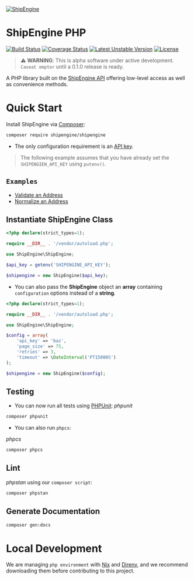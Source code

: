 [![ShipEngine](https://shipengine.github.io/img/shipengine-logo-wide.png)](https://shipengine.com)

ShipEngine PHP
==============

[![Build Status](https://github.com/ShipEngine/shipengine-php/workflows/shipengine-php/badge.svg)](https://github.com/ShipEngine/shipengine-php/actions)
[![Coverage Status](https://coveralls.io/repos/github/ShipEngine/shipengine-php/badge.svg?branch=main&t=SkXqIE)](https://coveralls.io/github/ShipEngine/shipengine-php?branch=main)
[![Latest Unstable Version](https://poser.pugx.org/shipengine/shipengine/v/unstable)](//packagist.org/packages/shipengine/shipengine)
[![License](https://poser.pugx.org/shipengine/shipengine/license)](//packagist.org/packages/shipengine/shipengine)

> :warning: **WARNING**: This is alpha software under active development. `Caveat emptor` until a 0.1.0 release is ready.

A PHP library built on the [ShipEngine API](https://shipengine.com) offering low-level access as well as convenience methods.

</hr>

Quick Start
===========
Install ShipEngine via [Composer](https://getcomposer.org/):
```bash
composer require shipengine/shipengine
```
- The only configuration requirement is an [API key](https://www.shipengine.com/docs/auth/#api-keys).

> The following example assumes that you have already set the `SHIPENGIEN_API_KEY` using `putenv()`.

`Examples`
----------
- [Validate an Address](./docs/addressValidateExample.md)
- [Normalize an Address](./docs/normalizeAddressExample.md)

Instantiate ShipEngine Class
------------------------------
```php
<?php declare(strict_types=1);

require __DIR__ . '/vendor/autoload.php';

use ShipEngine\ShipEngine;

$api_key = getenv('SHIPENGINE_API_KEY');

$shipengine = new ShipEngine($api_key);
```
- You can also pass the **ShipEngine** object an **array** containing `configuration` options instead of a **string**.
```php
<?php declare(strict_types=1);

require __DIR__ . '/vendor/autoload.php';

use ShipEngine\ShipEngine;

$config = array(
    'api_key' => 'baz',
    'page_size' => 75,
    'retries' => 3,
    'timeout' => \DateInterval('PT15000S')
);

$shipengine = new ShipEngine($config);
```

Testing
-------
- You can now run all tests using [PHPUnit](https://phpunit.de/):
_phpunit_
```bash
composer phpunit
```
- You can also run `phpcs`:

_phpcs_
```bash
composer phpcs
```

Lint
----
_phpstan_ using our `composer script`:
```bash
composer phpstan
```

Generate Documentation
----------------------
```bash
composer gen:docs
```

Local Development
=================
We are managing `php environment` with [Nix](https://nixos.org/download.html "Nix Website") and [Direnv](https://direnv.net/docs/installation.html "Direnv Install page"), and we recommend downloading them before contributing to this project.
